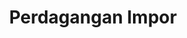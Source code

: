 ---
id: 12
title : Perdagangan Impor
linkurl: https://kutt.it/v4mRHX
fitur: aspekpajak
category: aspekpajak
createdTime : 31/07/2019
modifiedTime : 06/01/2020
topik: Versi Lengkap
img: port.png
---